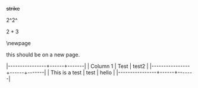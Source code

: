 ~~strike~~

2^2^

$2+3$

\newpage

this should be on a new page.


|----------------+------+-------|
| Column 1       | Test | test2 |
|----------------+------+-------|
| This is a test | test | hello |
|----------------+------+-------|
